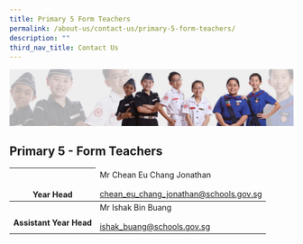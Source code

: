 ```yaml
---
title: Primary 5 Form Teachers
permalink: /about-us/contact-us/primary-5-form-teachers/
description: ""
third_nav_title: Contact Us
---
```

![](/images/About%20Us/subbanner2.jpg)

## **Primary 5 - Form Teachers**

<table>
<thead>
  <tr>
    <th><br><br>Year Head</th>
    <td>Mr Chean Eu Chang Jonathan<br><br><a href="mailto:chean_eu_chang_jonathan@schools.gov.sg">chean_eu_chang_jonathan@schools.gov.sg</a></td>
  </tr>
</thead>
<tbody>
  <tr>
    <th> <br>Assistant Year Head</th>
    <td>Mr Ishak Bin Buang<br><br><a href="mailto:ishak_buang@schools.gov.sg">ishak_buang@schools.gov.sg</a> </td>
  </tr>
</tbody>
</table>